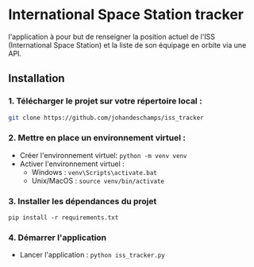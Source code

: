 # International Space Station tracker

l'application à pour but de renseigner la position actuel de l'ISS (International Space Station) 
et la liste de son équipage en orbite via une API.

## Installation

### 1. Télécharger le projet sur votre répertoire local : 
   ```bash
   git clone https://github.com/johandeschamps/iss_tracker
   ```
  
### 2. Mettre en place un environnement virtuel :
* Créer l'environnement virtuel: `python -m venv venv`
* Activer l'environnement virtuel :
    * Windows : `venv\Scripts\activate.bat`
    * Unix/MacOS : `source venv/bin/activate`
    
### 3. Installer les dépendances du projet
```
pip install -r requirements.txt
```
### 4. Démarrer l'application
* Lancer l'application : `python iss_tracker.py`